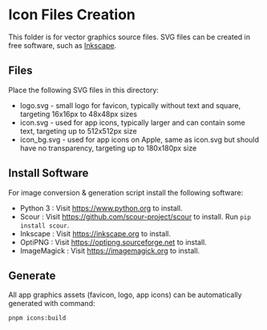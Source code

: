 # Icon Files Creation

This folder is for vector graphics source files. SVG files can be created in free software, such as [Inkscape](https://inkscape.org).

## Files

Place the following SVG files in this directory:

- logo.svg - small logo for favicon, typically without text and square, targeting 16x16px to 48x48px sizes
- icon.svg - used for app icons, typically larger and can contain some text, targeting up to 512x512px size
- icon_bg.svg - used for app icons on Apple, same as icon.svg but should have no transparency, targeting up to 180x180px size

## Install Software

For image conversion & generation script install the following software:

- Python 3    : Visit <https://www.python.org> to install.
- Scour       : Visit <https://github.com/scour-project/scour> to install. Run `pip install scour`.
- Inkscape    : Visit <https://inkscape.org> to install.
- OptiPNG     : Visit <https://optipng.sourceforge.net> to install.
- ImageMagick : Visit <https://imagemagick.org> to install.

## Generate

All app graphics assets (favicon, logo, app icons) can be automatically generated with command:

```bash
pnpm icons:build
```
